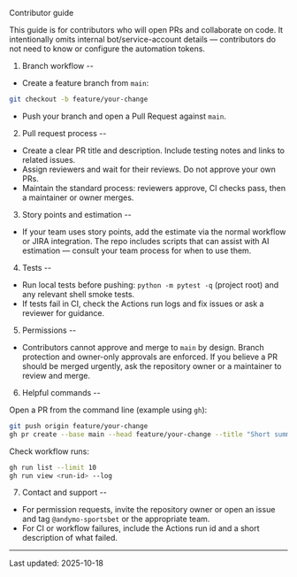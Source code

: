 Contributor guide

This guide is for contributors who will open PRs and collaborate on code. It intentionally omits internal bot/service-account details — contributors do not need to know or configure the automation tokens.

1) Branch workflow
--

- Create a feature branch from `main`:

```bash
git checkout -b feature/your-change
```

- Push your branch and open a Pull Request against `main`.

2) Pull request process
--

- Create a clear PR title and description. Include testing notes and links to related issues.
- Assign reviewers and wait for their reviews. Do not approve your own PRs.
- Maintain the standard process: reviewers approve, CI checks pass, then a maintainer or owner merges.

3) Story points and estimation
--

- If your team uses story points, add the estimate via the normal workflow or JIRA integration. The repo includes scripts that can assist with AI estimation — consult your team process for when to use them.

4) Tests
--

- Run local tests before pushing: `python -m pytest -q` (project root) and any relevant shell smoke tests.
- If tests fail in CI, check the Actions run logs and fix issues or ask a reviewer for guidance.

5) Permissions
--

- Contributors cannot approve and merge to `main` by design. Branch protection and owner-only approvals are enforced. If you believe a PR should be merged urgently, ask the repository owner or a maintainer to review and merge.

6) Helpful commands
--

Open a PR from the command line (example using `gh`):

```bash
git push origin feature/your-change
gh pr create --base main --head feature/your-change --title "Short summary" --body "Detailed description"
```

Check workflow runs:

```bash
gh run list --limit 10
gh run view <run-id> --log
```

7) Contact and support
--

- For permission requests, invite the repository owner or open an issue and tag `@andymo-sportsbet` or the appropriate team.
- For CI or workflow failures, include the Actions run id and a short description of what failed.

---
Last updated: 2025-10-18
